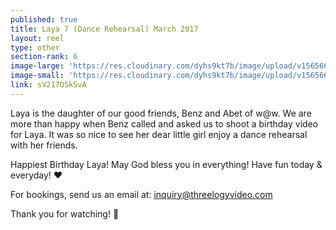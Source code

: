 ```yaml
---
published: true
title: Laya 7 (Dance Rehearsal) March 2017
layout: reel
type: other
section-rank: 6
image-large: 'https://res.cloudinary.com/dyhs9kt7b/image/upload/v1565663719/Laya.jpg'
image-small: 'https://res.cloudinary.com/dyhs9kt7b/image/upload/v1565663719/Laya.jpg'
link: sV217OSkSvA
---
```

Laya is the daughter of our good friends, Benz and Abet of w@w. We are more than happy when Benz called and asked us to shoot a birthday video for Laya. It was so nice to see her dear little girl enjoy a dance rehearsal with her friends.

Happiest Birthday Laya! May God bless you in everything! Have fun today & everyday! ❤

For bookings, send us an email at: inquiry@threelogyvideo.com

Thank you for watching! 🙂
